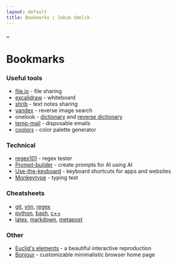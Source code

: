 ```yaml
---
layout: default
title: Bookmarks | Jakub Smolik
---
```


<a href="/">..</a>

# Bookmarks

### Useful tools

- [file.io](https://www.file.io/) - file sharing
- [excalidraw](https://excalidraw.com/) - whiteboard
- [shrib](https://shrib.com/) - text notes sharing
- [yandex](https://yandex.com/images/) - reverse image search
- onelook - [dictionary](https://www.onelook.com/thesaurus/) and [reverse dictionary](https://www.onelook.com/reverse-dictionary)
- [temp-mail](https://temp-mail.org/) - disposable emails
- [coolors](https://coolors.co/generate) - color palette generator

### Technical

- [regex101](https://regex101.com/) - regex tester
- [Prompt-builder](https://gist.githubusercontent.com/patrickstorm/90dd56cc4f0cf8327429641a8481a9c2/raw/b2a140970b87a250d67e5d80c13735ad52fccb99/txt) - create prompts for AI using AI
- [Use-the-keyboard](https://usethekeyboard.com/) - keyboard shortcuts for apps and websites
- [Monkeytype](https://monkeytype.com/) - typing test

### Cheatsheets

- [git](https://mj.ucw.cz/papers/git.pdf), [vim](https://vim.rtorr.com/), [regex](https://www.rexegg.com/regex-quickstart.html)
- [python](https://gto76.github.io/python-cheatsheet/), [bash](https://devhints.io/bash), [c++](https://quickref.me/cpp)
- [latex](https://wch.github.io/latexsheet/latexsheet-a4.pdf), [markdown](https://www.markdownguide.org/cheat-sheet/), [metapost](http://www.tlhiv.org/MetaPost/examples/examples.html)

### Other

- [Euclid's elements](https://www.c82.net/euclid/en) - a beautiful interactive reproduction
- [Bonjour](https://online.bonjourr.fr/) - customizable minimalistic browser home page
